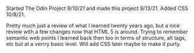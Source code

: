 Started The Odin Project *9/10/21* and made this project 9/13/21. Added CSS 10/8/21.

Pretty much just a review of what I learned twenty years ago, but a nice review with a few changes now that HTML 5 is around. Trying to remember semantic web points I learned back then too in terms of structure, alt tags, etc but at a verrry basic level. Will add CSS later maybe to make it purty.



